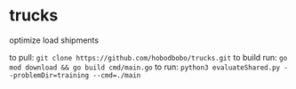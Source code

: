 # trucks
optimize load shipments

to pull: `git clone https://github.com/hobodbobo/trucks.git`
to build run: `go mod download && go build cmd/main.go`
to run: `python3 evaluateShared.py --problemDir=training --cmd=./main`